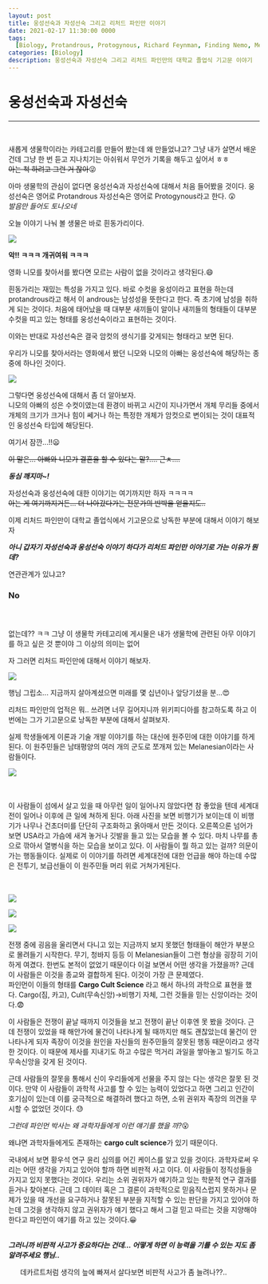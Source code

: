 ```yaml
---
layout: post
title: 웅성선숙과 자성선숙 그리고 리처드 파인만 이야기
date: 2021-02-17 11:30:00 0000
tags:
  [Biology, Protandrous, Protogynous, Richard Feynman, Finding Nemo, Melanesian]
categories: [Biology]
description: 웅성선숙과 자성선숙 그리고 리처드 파인만의 대학교 졸업식 기고문 이야기
---
```


# 웅성선숙과 자성선숙

---

<br>

새롭게 생물학이라는 카테고리를 만들어 봤는데 왜 만들었냐고?
그냥 내가 살면서 배운건데 그냥 한 번 듣고 지나치기는 아쉬워서 무언가 기록을 해두고 싶어서 ㅎㅎ
<br>
~~아는 척 하려고 그런 거 잖아~~:stuck_out_tongue_winking_eye:

아마 생물학의 관심이 없다면 웅성선숙과 자성선숙에 대해서 처음 들어봤을 것이다.
웅성선숙은 영어로 Protandrous 자성선숙은 영어로 Protogynous라고 한다. :astonished:<br>
_발음만 들어도 토나오네_<br>

오늘 이야기 나눠 볼 생물은 바로 흰동가리이다.

![](/images/Biology/Post-01/2021-02-17-11-37-24.png)

**악!! ㅋㅋㅋ 개귀여워 ㅋㅋㅋ**

영화 니모를 찾아서를 봤다면 모르는 사람이 없을 것이라고 생각된다.:smile:

흰동가리는 재밌는 특성을 가지고 있다. 바로 수컷을 웅성이라고 표현을 하는데 protandrous라고 해서 이 androus는 남성성을 뜻한다고 한다. 즉 초기에 남성을 취하게 되는 것이다.
처음에 태어났을 때 대부분 새끼들이 알이나 새끼들의 형태들이 대부분 수컷을 띠고 있는 형태를 웅성선숙이라고 표현하는 것이다.

이와는 반대로 자성선숙은 결국 암컷의 생식기를 갖게되는 형태라고 보면 된다.

우리가 니모를 찾아서라는 영화에서 봤던 니모와 니모의 아빠는 웅성선숙에 해당하는 종 중에 하나인 것이다.

![](/images/Biology/Post-01/2021-02-17-11-40-28.png)<br>

그렇다면 웅성선숙에 대해서 좀 더 알아보자.<br>
니모의 아빠의 성은 수컷이였는데 환경이 바뀌고 시간이 지나가면서 개체 무리들 중에서 개체의 크기가 크거나 힘이 쎄거나 하는 특정한 개체가 암컷으로 변이되는 것이 대표적인 웅성선숙 타입에 해당된다.

여기서 잠깐...!!:frowning:

~~이 말은... 아빠와 니모가 결혼을 할 수 있다는 말?.... 근ㅊ....~~<br>

_**동심 깨지마~!**_

자성선숙과 웅성선숙에 대한 이야기는 여기까지만 하자 ㅋㅋㅋㅋ <br>
~~아는 게 여기까지거든... 더 나아갔다가는 전문가의 반박을 얻을지도..~~

이제 리처드 파인만이 대학교 졸업식에서 기고문으로 낭독한 부분에 대해서 이야기 해보자<br>

_**아니 갑자기 자성선숙과 웅성선숙 이야기 하다가 리처드 파인만 이야기로 가는 이유가 뭔데?**_<br>

연관관계가 있냐고?

### **No**<br><br><br>

없는데?? ㅋㅋ 그냥 이 생물학 카테고리에 게시물은 내가 생물학에 관련된 아무 이야기를 하고 싶은 것 뿐이야 그 이상의 의미는 없어

자 그러면 리처드 파인만에 대해서 이야기 해보자.

![](/images/Biology/Post-01/2021-02-17-11-47-46.png)

행님 그립소... 지금까지 살아계셨으면 미래를 몇 십년이나 앞당기셨을 분...:heart_eyes:

리처드 파인만의 업적은 뭐.. 쓰려면 너무 길어지니까 위키피디아를 참고하도록 하고 이번에는 그가 기고문으로 낭독한 부분에 대해서 살펴보자.

실제 학생들에게 이론과 기술 개발 이야기를 하는 대신에 원주민에 대한 이야기를 하게 된다. 이 원주민들은 남태평양의 여러 개의 군도로 쪼개져 있는 Melanesian이라는 사람들이다.

![](/images/Biology/Post-01/2021-02-17-11-51-09.png)<br><br><br>

이 사람들이 섬에서 살고 있을 때 아무런 일이 일어나지 않았다면 참 좋았을 텐데 세계대전이 일어나 이후에 큰 일에 쳐하게 된다. 아래 사진을 보면 비행기가 보이는데 이 비행기가 나무나 건초더미를 단단히 구조화하고 옭아매서 만든 것이다. 오른쪽으론 넘어가 보면 USA라고 가슴에 새겨 놓거나 깃발을 들고 있는 모습을 볼 수 있다. 마치 나무를 총으로 깎아서 열병식을 하는 모습을 보이고 있다. 이 사람들이 뭘 하고 있는 걸까? 의문이 가는 행동들이다. 실제로 이 이야기를 하려면 세계대전에 대한 언급을 해야 하는데 수많은 전투기, 보급선들이 이 원주민들 머리 위로 거쳐가게된다.<br><br><br>

![](/images/Biology/Post-01/2021-02-17-11-52-26.png)<br>

![](/images/Biology/Post-01/2021-02-17-11-53-23.png)<br>

![](/images/Biology/Post-01/2021-02-17-11-54-00.png)<br>

전쟁 중에 굉음을 울리면서 다니고 있는 지금까지 보지 못했던 형태들이 해안가 부분으로 몰려들기 시작한다.
무기, 청바지 등등 이 Melanesian들이 그런 형상을 굉장히 기이하게 여겼다. 한번도 본적이 없었기 때문이다 이걸 보면서 어떤 생각을 가졌을까? 근데 이 사람들은 이것을 종교와 결합하게 된다. 이것이 가장 큰 문제였다.<br>
파인먼이 이들의 형태를 **Cargo Cult Science** 라고 해서 하나의 과학으로 표현을 했다.
Cargo(짐, 카고), Cult(무속신앙)->비행기 자체, 그런 것들을 믿는 신앙이라는 것이다.:fearful:<br>

이 사람들은 전쟁이 끝날 때까지 이것들을 보고 전쟁이 끝난 이후엔 못 봤을 것이다. 근데 전쟁이 있었을 때 해안가에 물건이 나타나게 될 때까지만 해도 괜찮았는데 물건이 안 나타나게 되자 족장이 이것을 원인을 자신들의 원주민들의 잘못된 행동 때문이라고 생각한 것이다. 이 때문에 제사를 지내기도 하고 수많은 먹거리 과일을 쌓아놓고 빌기도 하고 무속신앙을 갖게 된 것이다.<br>

근데 사람들의 잘못을 통해서 신이 우리들에게 선물을 주지 않는 다는 생각은 잘못 된 것이다. 만약 이 사람들이 과학적 사고를 할 수 있는 능력이 있었다고 하면 그리고 인간이 호기심이 있는데 이를 궁극적으로 해결하려 했다고 하면, 소위 권위자 족장의 의견을 무시할 수 없었던 것이다. :sweat:

_그런데 파인먼 박사는 왜 과학자들에게 이런 얘기를 했을 까?_:open_mouth:<br>

왜냐면 과학자들에게도 존재하는 **cargo cult science**가 있기 때문이다.<br>

국내에서 보면 황우석 연구 윤리 심의를 어긴 케이스를 알고 있을 것이다. 과학자로써 우리는 어떤 생각을 가지고 있어야 할까 하면 비판적 사고 이다. 이 사람들이 정직성들을 가지고 있지 못했다는 것이다. 우리는 소위 권위자가 얘기하고 있는 학문적 연구 결과를 듣거나 찾아본다.
근데 그 데이터 혹은 그 결론이 과학적으로 믿음직스럽지 못하거나 문제가 있을 때 개선을 요구하거나 잘못된 부분을 지적할 수 있는 판단을 가지고 있어야 하는데 그것을 생각하지 않고 권위자가 얘기 했다고 해서 그걸 믿고 따르는 것을 지양해야 한다고 파인먼이 얘기를 하고 있는 것이다.:grinning:<br><br>

_**그러니까 비판적 사고가 중요하다는 건데... 어떻게 하면 이 능력을 기를 수 있는 지도 좀 알려주세요 행님..**_

<ul>데카르트처럼 생각의 늪에 빠져서 살다보면 비판적 사고가 좀 늘려나??..</ul>
